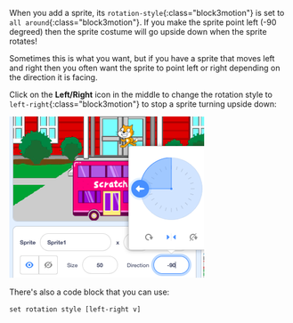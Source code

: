 
When you add a sprite, its `rotation-style`{:class="block3motion"} is set to `all around`{:class="block3motion"}. If you make the sprite point left (-90 degreed) then the sprite costume will go upside down when the sprite rotates!

Sometimes this is what you want, but if you have a sprite that moves left and right then you often want the sprite to point left or right depending on the direction it is facing.

Click on the **Left/Right** icon in the middle to change the rotation style to `left-right`{:class="block3motion"} to stop a sprite turning upside down:

![](images/sprite-pane-direction.png)

There's also a code block that you can use:

```blocks3
set rotation style [left-right v]
```

